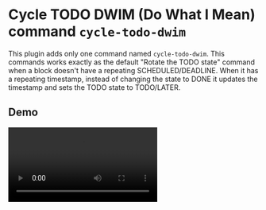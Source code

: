 # Cycle TODO DWIM (Do What I Mean) command `cycle-todo-dwim`

This plugin adds only one command named `cycle-todo-dwim`. This commands works
exactly as the default "Rotate the TODO state" command when a block doesn't have
a repeating SCHEDULED/DEADLINE. When it has a repeating timestamp, instead of
changing the state to DONE it updates the timestamp and sets the TODO state to
TODO/LATER.

## Demo

![Demo](demo.mp4)
